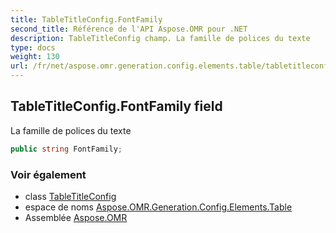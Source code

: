 ```yaml
---
title: TableTitleConfig.FontFamily
second_title: Référence de l'API Aspose.OMR pour .NET
description: TableTitleConfig champ. La famille de polices du texte
type: docs
weight: 130
url: /fr/net/aspose.omr.generation.config.elements.table/tabletitleconfig/fontfamily/
---
```

## TableTitleConfig.FontFamily field

La famille de polices du texte

```csharp
public string FontFamily;
```

### Voir également

* class [TableTitleConfig](../)
* espace de noms [Aspose.OMR.Generation.Config.Elements.Table](../../tabletitleconfig/)
* Assemblée [Aspose.OMR](../../../)


